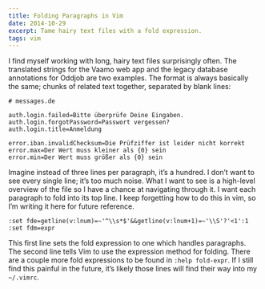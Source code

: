 ```yaml
---
title: Folding Paragraphs in Vim
date: 2014-10-29
excerpt: Tame hairy text files with a fold expression.
tags: vim
---
```


I find myself working with long, hairy text files surprisingly often. The
translated strings for the Vaamo web app and the legacy database annotations
for Oddjob are two examples. The format is always basically the same; chunks of
related text together, separated by blank lines:

~~~text
# messages.de

auth.login.failed=Bitte überprüfe Deine Eingaben.
auth.login.forgotPassword=Passwort vergessen?
auth.login.title=Anmeldung

error.iban.invalidChecksum=Die Prüfziffer ist leider nicht korrekt
error.max=Der Wert muss kleiner als {0} sein
error.min=Der Wert muss größer als {0} sein
~~~

Imagine instead of three lines per paragraph, it’s a hundred. I don’t want to
see every single line; it’s too much noise. What I want to see is a high-level
overview of the file so I have a chance at navigating through it. I want each
paragraph to fold into its top line. I keep forgetting how to do this in vim,
so I’m writing it here for future reference.

~~~text
:set fde=getline(v:lnum)=~'^\\s*$'&&getline(v:lnum+1)=~'\\S'?'<1':1
:set fdm=expr
~~~

This first line sets the fold expression to one which handles paragraphs. The
second line tells Vim to use the expression method for folding. There are a
couple more fold expressions to be found in `:help fold-expr`. If I still find
this painful in the future, it’s likely those lines will find their way into my
`~/.vimrc`.
